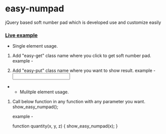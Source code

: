 # easy-numpad
jQuery based soft number pad which is developed use and customize easily

<h3><a href="http://plugins.nayague.com/easy-numpad/" target="_blank">Live example<a/></h3>

* Single element usage.

1. Add "easy-get" class name where you click to get soft number pad.
    example - <div class="easy-get"></div>

2. Add "easy-put" class name where you want to show result.
    example - <input type="text" class="easy-put"/>

* * Mulitple element usage.

1. Call below function in any function with any parameter you want.
    show_easy_numpad();

    example -  

    function quantity(x, y, z) {
        show_easy_numpad(x);
    }